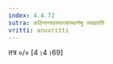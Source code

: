 ```yaml
---
index: 4.4.72
sutra: कठिनान्तप्रस्तारसंस्थानेषु व्यवहरति
vritti: anuvritti
---
```


 तत्र ०/० [4।4।69]